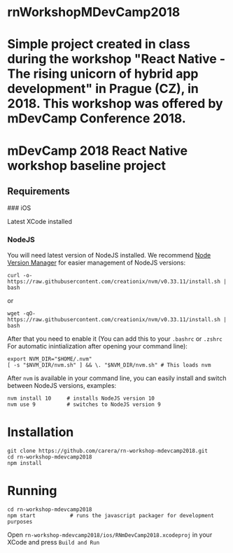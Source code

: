 # rnWorkshopMDevCamp2018
Simple project created in class during the workshop "React Native - The rising unicorn of hybrid app development" in Prague (CZ), in 2018. This workshop was offered by mDevCamp Conference 2018.
=======
# mDevCamp 2018 React Native workshop baseline project

## Requirements

### iOS

Latest XCode installed

### NodeJS

You will need latest version of NodeJS installed. We recommend [Node Version Manager](https://github.com/creationix/nvm) for easier management of NodeJS versions:

    curl -o- https://raw.githubusercontent.com/creationix/nvm/v0.33.11/install.sh | bash

or

    wget -qO- https://raw.githubusercontent.com/creationix/nvm/v0.33.11/install.sh | bash


After that you need to enable it (You can add this to your `.bashrc` or `.zshrc` For automatic inintialization after opening your command line):

    export NVM_DIR="$HOME/.nvm"
    [ -s "$NVM_DIR/nvm.sh" ] && \. "$NVM_DIR/nvm.sh" # This loads nvm

After `nvm` is available in your command line, you can easily install and switch between NodeJS versions, examples:

    nvm install 10     # installs NodeJS version 10
    nvm use 9          # switches to NodeJS version 9

# Installation

    git clone https://github.com/carera/rn-workshop-mdevcamp2018.git
    cd rn-workshop-mdevcamp2018
    npm install

# Running

    cd rn-workshop-mdevcamp2018
    npm start           # runs the javascript packager for development purposes

Open `rn-workshop-mdevcamp2018/ios/RNmDevCamp2018.xcodeproj` in your XCode and press `Build and Run`


